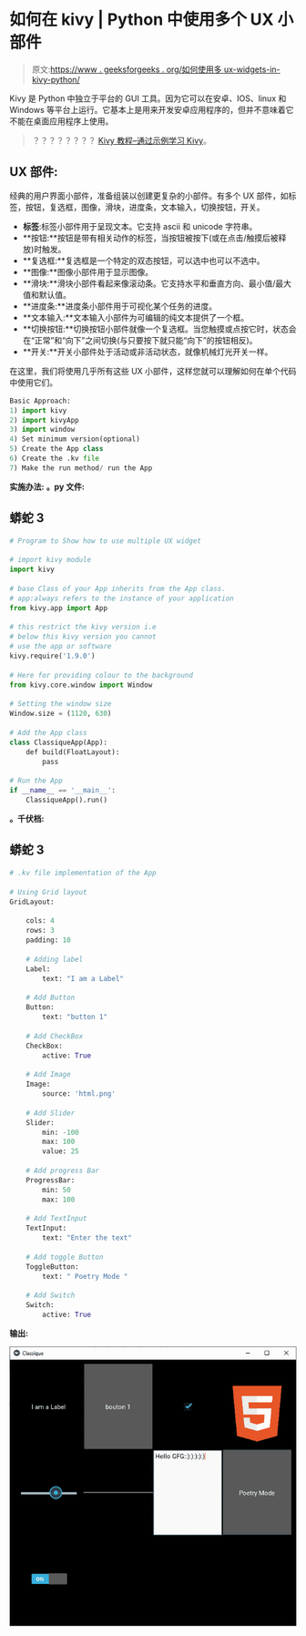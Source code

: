 # 如何在 kivy | Python 中使用多个 UX 小部件

> 原文:[https://www . geeksforgeeks . org/如何使用多 ux-widgets-in-kivy-python/](https://www.geeksforgeeks.org/how-to-use-multiple-ux-widgets-in-kivy-python/)

Kivy 是 Python 中独立于平台的 GUI 工具。因为它可以在安卓、IOS、linux 和 Windows 等平台上运行。它基本上是用来开发安卓应用程序的，但并不意味着它不能在桌面应用程序上使用。

> ？？？？？？？？ [Kivy 教程–通过示例学习 Kivy](https://www.geeksforgeeks.org/kivy-tutorial/)。

## UX 部件:

经典的用户界面小部件，准备组装以创建更复杂的小部件。有多个 UX 部件，如标签，按钮，复选框，图像，滑块，进度条，文本输入，切换按钮，开关。

*   **标签**:标签小部件用于呈现文本。它支持 ascii 和 unicode 字符串。
*   **按钮:**按钮是带有相关动作的标签，当按钮被按下(或在点击/触摸后被释放)时触发。
*   **复选框:**复选框是一个特定的双态按钮，可以选中也可以不选中。
*   **图像:**图像小部件用于显示图像。
*   **滑块:**滑块小部件看起来像滚动条。它支持水平和垂直方向、最小值/最大值和默认值。
*   **进度条:**进度条小部件用于可视化某个任务的进度。
*   **文本输入:**文本输入小部件为可编辑的纯文本提供了一个框。
*   **切换按钮:**切换按钮小部件就像一个复选框。当您触摸或点按它时，状态会在“正常”和“向下”之间切换(与只要按下就只能“向下”的按钮相反)。
*   **开关:**开关小部件处于活动或非活动状态，就像机械灯光开关一样。

在这里，我们将使用几乎所有这些 UX 小部件，这样您就可以理解如何在单个代码中使用它们。

```py
Basic Approach:
1) import kivy
2) import kivyApp
3) import window
4) Set minimum version(optional)
5) Create the App class
6) Create the .kv file 
7) Make the run method/ run the App
```

**实施办法:**
**。py 文件:**

## 蟒蛇 3

```py
# Program to Show how to use multiple UX widget

# import kivy module   
import kivy 

# base Class of your App inherits from the App class.   
# app:always refers to the instance of your application  
from kivy.app import App

# this restrict the kivy version i.e 
# below this kivy version you cannot 
# use the app or software 
kivy.require('1.9.0')

# Here for providing colour to the background
from kivy.core.window import Window

# Setting the window size
Window.size = (1120, 630)

# Add the App class
class ClassiqueApp(App):
    def build(FloatLayout):
        pass

# Run the App
if __name__ == '__main__':
    ClassiqueApp().run()
```

**。千伏档:**

## 蟒蛇 3

```py
# .kv file implementation of the App

# Using Grid layout
GridLayout:

    cols: 4
    rows: 3
    padding: 10

    # Adding label
    Label:
        text: "I am a Label"

    # Add Button
    Button:
        text: "button 1"

    # Add CheckBox
    CheckBox:
        active: True

    # Add Image
    Image:
        source: 'html.png'

    # Add Slider
    Slider:
        min: -100
        max: 100
        value: 25

    # Add progress Bar
    ProgressBar:
        min: 50
        max: 100

    # Add TextInput
    TextInput:
        text: "Enter the text"

    # Add toggle Button
    ToggleButton:
        text: " Poetry Mode "

    # Add Switch
    Switch:
        active: True

```

**输出:**

![](img/0d8df022746ee191949f4319ffb3c0f1.png)
